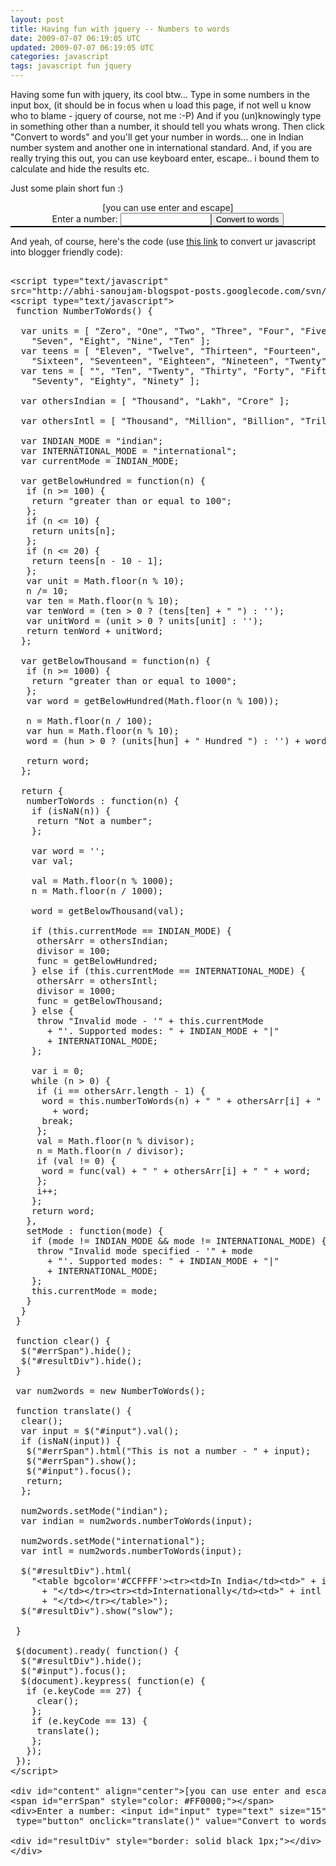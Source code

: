```yaml
---           
layout: post
title: Having fun with jquery -- Numbers to words
date: 2009-07-07 06:19:05 UTC
updated: 2009-07-07 06:19:05 UTC
categories: javascript
tags: javascript fun jquery
---
```

 
Having some fun with jquery, its cool btw... 
Type in some numbers in the input box, (it should be in focus when u load this page, if not well u know who to blame - 
jquery of course, not me :-P)
And if you (un)knowingly type in something other than a number, it should tell you whats wrong.
Then click "Convert to words" and you'll get your number in words... one in Indian number system and another one in 
international standard. And, if you are really trying this out, you can use keyboard enter, escape.. i bound them to 
calculate and hide the results etc.

Just some plain short fun :)

<script type="text/javascript" 
src="/assets/js/libs/jquery-1.11.1.min.js"></script>
<script type="text/javascript">
 function NumberToWords() {
 
   var units = [ "Zero", "One", "Two", "Three", "Four", "Five", "Six",
     "Seven", "Eight", "Nine", "Ten" ];
   var teens = [ "Eleven", "Twelve", "Thirteen", "Fourteen", "Fifteen",
     "Sixteen", "Seventeen", "Eighteen", "Nineteen", "Twenty" ];
   var tens = [ "", "Ten", "Twenty", "Thirty", "Forty", "Fifty", "Sixty",
     "Seventy", "Eighty", "Ninety" ];
 
   var othersIndian = [ "Thousand", "Lakh", "Crore" ];
 
   var othersIntl = [ "Thousand", "Million", "Billion", "Trillion" ];
 
   var INDIAN_MODE = "indian";
   var INTERNATIONAL_MODE = "international";
   var currentMode = INDIAN_MODE;
 
   var getBelowHundred = function(n) {
    if (n >= 100) {
     return "greater than or equal to 100";
    };
    if (n <= 10) {
     return units[n];
    };
    if (n <= 20) {
     return teens[n - 10 - 1];
    };
    var unit = Math.floor(n % 10);
    n /= 10;
    var ten = Math.floor(n % 10);
    var tenWord = (ten > 0 ? (tens[ten] + " ") : '');
    var unitWord = (unit > 0 ? units[unit] : '');
    return tenWord + unitWord;
   };
 
   var getBelowThousand = function(n) {
    if (n >= 1000) {
     return "greater than or equal to 1000";
    };
    var word = getBelowHundred(Math.floor(n % 100));
 
    n = Math.floor(n / 100);
    var hun = Math.floor(n % 10);
    word = (hun > 0 ? (units[hun] + " Hundred ") : '') + word;
 
    return word;
   };
 
   return {
    numberToWords : function(n) {
     if (isNaN(n)) {
      return "Not a number";
     };
 
     var word = '';
     var val;
 
     val = Math.floor(n % 1000);
     n = Math.floor(n / 1000);
 
     word = getBelowThousand(val);
 
     if (this.currentMode == INDIAN_MODE) {
      othersArr = othersIndian;
      divisor = 100;
      func = getBelowHundred;
     } else if (this.currentMode == INTERNATIONAL_MODE) {
      othersArr = othersIntl;
      divisor = 1000;
      func = getBelowThousand;
     } else {
      throw "Invalid mode - '" + this.currentMode
        + "'. Supported modes: " + INDIAN_MODE + "|"
        + INTERNATIONAL_MODE;
     };
 
     var i = 0;
     while (n > 0) {
      if (i == othersArr.length - 1) {
       word = this.numberToWords(n) + " " + othersArr[i] + " "
         + word;
       break;
      };
      val = Math.floor(n % divisor);
      n = Math.floor(n / divisor);
      if (val != 0) {
       word = func(val) + " " + othersArr[i] + " " + word;
      };
      i++;
     };
     return word;
    },
    setMode : function(mode) {
     if (mode != INDIAN_MODE && mode != INTERNATIONAL_MODE) {
      throw "Invalid mode specified - '" + mode
        + "'. Supported modes: " + INDIAN_MODE + "|"
        + INTERNATIONAL_MODE;
     };
     this.currentMode = mode;
    }
   }
  }
 
  function clear() {
   $("#errSpan").hide();
   $("#resultDiv").hide();
  }
 
  var num2words = new NumberToWords();
 
  function translate() {
   clear();
   var input = $("#input").val();
   if (isNaN(input)) {
    $("#errSpan").html("This is not a number - " + input);
    $("#errSpan").show();
    $("#input").focus();
    return;
   };
 
   num2words.setMode("indian");
   var indian = num2words.numberToWords(input);
 
   num2words.setMode("international");
   var intl = num2words.numberToWords(input);
 
   $("#resultDiv").html(
     "<table bgcolor='#CCFFFF'><tr><td>In India</td><td>" + indian
       + "</td></tr><tr><td>Internationally</td><td>" + intl
       + "</td></tr></table>");
   $("#resultDiv").show("slow");
   
  }
 
  $(document).ready( function() {
   $("#resultDiv").hide();
   $("#input").focus();
   $(document).keypress( function(e) {
    if (e.keyCode == 27) {
      clear();
     };
     if (e.keyCode == 13) {
      translate();
     };
    });
  });
</script> 
<div id="content" 
align="center">[you can use enter and escape]
 <span id="errSpan" style="color: #FF0000;"></span> <div>Enter a number: <input id="input" type="text" size="15" 
/><input type="button" onclick="translate()" value="Convert to words" /></div> <div id="resultDiv" style="border: solid 
black 1px;"></div> </div>

And yeah, of course, here's the code (use <a 
href="http://abhisanoujam.blogspot.com/2009/03/posting-javascript-in-blogger_23.html">this link</a> to convert ur 
javascript into blogger friendly code):

<pre name="code" class="javascript:collapse">

&lt;script type="text/javascript" 
src="http://abhi-sanoujam-blogspot-posts.googlecode.com/svn/trunk/js/jquery-1.3.2.min.js"&gt;&lt;/script&gt;
&lt;script type="text/javascript"&gt;
 function NumberToWords() {

  var units = [ "Zero", "One", "Two", "Three", "Four", "Five", "Six",
    "Seven", "Eight", "Nine", "Ten" ];
  var teens = [ "Eleven", "Twelve", "Thirteen", "Fourteen", "Fifteen",
    "Sixteen", "Seventeen", "Eighteen", "Nineteen", "Twenty" ];
  var tens = [ "", "Ten", "Twenty", "Thirty", "Forty", "Fifty", "Sixty",
    "Seventy", "Eighty", "Ninety" ];

  var othersIndian = [ "Thousand", "Lakh", "Crore" ];

  var othersIntl = [ "Thousand", "Million", "Billion", "Trillion" ];

  var INDIAN_MODE = "indian";
  var INTERNATIONAL_MODE = "international";
  var currentMode = INDIAN_MODE;

  var getBelowHundred = function(n) {
   if (n &gt;= 100) {
    return "greater than or equal to 100";
   };
   if (n &lt;= 10) {
    return units[n];
   };
   if (n &lt;= 20) {
    return teens[n - 10 - 1];
   };
   var unit = Math.floor(n % 10);
   n /= 10;
   var ten = Math.floor(n % 10);
   var tenWord = (ten &gt; 0 ? (tens[ten] + " ") : '');
   var unitWord = (unit &gt; 0 ? units[unit] : '');
   return tenWord + unitWord;
  };

  var getBelowThousand = function(n) {
   if (n &gt;= 1000) {
    return "greater than or equal to 1000";
   };
   var word = getBelowHundred(Math.floor(n % 100));

   n = Math.floor(n / 100);
   var hun = Math.floor(n % 10);
   word = (hun &gt; 0 ? (units[hun] + " Hundred ") : '') + word;

   return word;
  };

  return {
   numberToWords : function(n) {
    if (isNaN(n)) {
     return "Not a number";
    };

    var word = '';
    var val;

    val = Math.floor(n % 1000);
    n = Math.floor(n / 1000);

    word = getBelowThousand(val);

    if (this.currentMode == INDIAN_MODE) {
     othersArr = othersIndian;
     divisor = 100;
     func = getBelowHundred;
    } else if (this.currentMode == INTERNATIONAL_MODE) {
     othersArr = othersIntl;
     divisor = 1000;
     func = getBelowThousand;
    } else {
     throw "Invalid mode - '" + this.currentMode
       + "'. Supported modes: " + INDIAN_MODE + "|"
       + INTERNATIONAL_MODE;
    };

    var i = 0;
    while (n &gt; 0) {
     if (i == othersArr.length - 1) {
      word = this.numberToWords(n) + " " + othersArr[i] + " "
        + word;
      break;
     };
     val = Math.floor(n % divisor);
     n = Math.floor(n / divisor);
     if (val != 0) {
      word = func(val) + " " + othersArr[i] + " " + word;
     };
     i++;
    };
    return word;
   },
   setMode : function(mode) {
    if (mode != INDIAN_MODE && mode != INTERNATIONAL_MODE) {
     throw "Invalid mode specified - '" + mode
       + "'. Supported modes: " + INDIAN_MODE + "|"
       + INTERNATIONAL_MODE;
    };
    this.currentMode = mode;
   }
  }
 }

 function clear() {
  $("#errSpan").hide();
  $("#resultDiv").hide();
 }

 var num2words = new NumberToWords();

 function translate() {
  clear();
  var input = $("#input").val();
  if (isNaN(input)) {
   $("#errSpan").html("This is not a number - " + input);
   $("#errSpan").show();
   $("#input").focus();
   return;
  };

  num2words.setMode("indian");
  var indian = num2words.numberToWords(input);

  num2words.setMode("international");
  var intl = num2words.numberToWords(input);

  $("#resultDiv").html(
    "&lt;table bgcolor='#CCFFFF'&gt;&lt;tr&gt;&lt;td&gt;In India&lt;/td&gt;&lt;td&gt;" + indian
      + "&lt;/td&gt;&lt;/tr&gt;&lt;tr&gt;&lt;td&gt;Internationally&lt;/td&gt;&lt;td&gt;" + intl
      + "&lt;/td&gt;&lt;/tr&gt;&lt;/table&gt;");
  $("#resultDiv").show("slow");
  
 }

 $(document).ready( function() {
  $("#resultDiv").hide();
  $("#input").focus();
  $(document).keypress( function(e) {
   if (e.keyCode == 27) {
     clear();
    };
    if (e.keyCode == 13) {
     translate();
    };
   });
 });
&lt;/script&gt;

&lt;div id="content" align="center"&gt;[you can use enter and escape]&lt;br /&gt;
&lt;span id="errSpan" style="color: #FF0000;"&gt;&lt;/span&gt;
&lt;div&gt;Enter a number: &lt;input id="input" type="text" size="15" /&gt;&lt;input
 type="button" onclick="translate()" value="Convert to words" /&gt;&lt;/div&gt;

&lt;div id="resultDiv" style="border: solid black 1px;"&gt;&lt;/div&gt;
&lt;/div&gt;

</pre><img src="http://feeds.feedburner.com/~r/abhisanoujam-blogspot/~4/zIKVFqnLnUQ" height="1" width="1"/>
